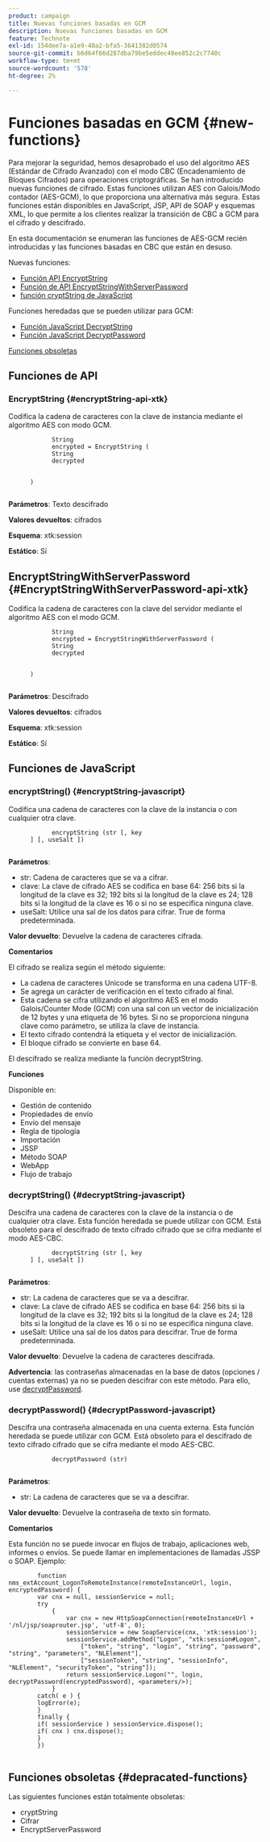 ```yaml
---
product: campaign
title: Nuevas funciones basadas en GCM
description: Nuevas funciones basadas en GCM
feature: Technote
exl-id: 154dee7a-a1e9-40a2-bfa5-3641382d0574
source-git-commit: b6d64f66d287dba79be5eddec48ee852c2c7740c
workflow-type: tm+mt
source-wordcount: '578'
ht-degree: 2%

---
```


# Funciones basadas en GCM {#new-functions}

Para mejorar la seguridad, hemos desaprobado el uso del algoritmo AES (Estándar de Cifrado Avanzado) con el modo CBC (Encadenamiento de Bloques Cifrados) para operaciones criptográficas. Se han introducido nuevas funciones de cifrado. Estas funciones utilizan AES con Galois/Modo contador (AES-GCM), lo que proporciona una alternativa más segura. Estas funciones están disponibles en JavaScript, JSP, API de SOAP y esquemas XML, lo que permite a los clientes realizar la transición de CBC a GCM para el cifrado y descifrado.

En esta documentación se enumeran las funciones de AES-GCM recién introducidas y las funciones basadas en CBC que están en desuso.

Nuevas funciones:

* [Función API EncryptString](#encryptString-api-xtk)
* [Función de API EncryptStringWithServerPassword](#EncryptStringWithServerPassword-api-xtk)
* [función cryptString de JavaScript](#encryptString-javascript)

Funciones heredadas que se pueden utilizar para GCM:

* [Función JavaScript DecryptString](#decryptString-javascript)
* [Función JavaScript DecryptPassword](#decryptPassword-javascript)

[Funciones obsoletas](#depracated-functions)

## Funciones de API

### EncryptString {#encryptString-api-xtk}

Codifica la cadena de caracteres con la clave de instancia mediante el algoritmo AES con modo GCM.

```
            String 
            encrypted = EncryptString (
            String       
            decrypted
            

      )
         
```

**Parámetros**: Texto descifrado

**Valores devueltos**: cifrados

**Esquema**: xtk:session

**Estático**: Sí

## EncryptStringWithServerPassword {#EncryptStringWithServerPassword-api-xtk}

Codifica la cadena de caracteres con la clave del servidor mediante el algoritmo AES con el modo GCM.


```
            String 
            encrypted = EncryptStringWithServerPassword (
            String       
            decrypted
            

      )
         
```

**Parámetros**: Descifrado

**Valores devueltos**: cifrados

**Esquema**: xtk:session

**Estático**: Sí

## Funciones de JavaScript

### encryptString() {#encryptString-javascript}

Codifica una cadena de caracteres con la clave de la instancia o con cualquier otra clave.

```
            encryptString (str [, key
      ] [, useSalt ])
         
```

**Parámetros**:

* str: Cadena de caracteres que se va a cifrar.
* clave: La clave de cifrado AES se codifica en base 64: 256 bits si la longitud de la clave es 32; 192 bits si la longitud de la clave es 24; 128 bits si la longitud de la clave es 16 o si no se especifica ninguna clave.
* useSalt: Utilice una sal de los datos para cifrar. True de forma predeterminada.

**Valor devuelto**: Devuelve la cadena de caracteres cifrada.

**Comentarios**

El cifrado se realiza según el método siguiente:

* La cadena de caracteres Unicode se transforma en una cadena UTF-8.
* Se agrega un carácter de verificación en el texto cifrado al final.
* Esta cadena se cifra utilizando el algoritmo AES en el modo Galois/Counter Mode (GCM) con una sal con un vector de inicialización de 12 bytes y una etiqueta de 16 bytes. Si no se proporciona ninguna clave como parámetro, se utiliza la clave de instancia.
* El texto cifrado contendrá la etiqueta y el vector de inicialización.
* El bloque cifrado se convierte en base 64.

El descifrado se realiza mediante la función decryptString.

**Funciones**

Disponible en:

* Gestión de contenido
* Propiedades de envío
* Envío del mensaje
* Regla de tipología
* Importación
* JSSP
* Método SOAP
* WebApp
* Flujo de trabajo

### decryptString() {#decryptString-javascript}

Descifra una cadena de caracteres con la clave de la instancia o de cualquier otra clave. Esta función heredada se puede utilizar con GCM. Está obsoleto para el descifrado de texto cifrado cifrado que se cifra mediante el modo AES-CBC.

```
            decryptString (str [, key
      ] [, useSalt ])
         
```

**Parámetros**:

* str: La cadena de caracteres que se va a descifrar.
* clave: La clave de cifrado AES se codifica en base 64: 256 bits si la longitud de la clave es 32; 192 bits si la longitud de la clave es 24; 128 bits si la longitud de la clave es 16 o si no se especifica ninguna clave.
* useSalt: Utilice una sal de los datos para descifrar. True de forma predeterminada.

**Valor devuelto**: Devuelve la cadena de caracteres descifrada.

**Advertencia**: las contraseñas almacenadas en la base de datos (opciones / cuentas externas) ya no se pueden descifrar con este método. Para ello, use [decryptPassword](#decryptPassword-javascript).

### decryptPassword() {#decryptPassword-javascript}

Descifra una contraseña almacenada en una cuenta externa. Esta función heredada se puede utilizar con GCM. Está obsoleto para el descifrado de texto cifrado cifrado que se cifra mediante el modo AES-CBC.

```
            decryptPassword (str)
         
```

**Parámetros**:

* str: La cadena de caracteres que se va a descifrar.

**Valor devuelto**: Devuelve la contraseña de texto sin formato.

**Comentarios**

Esta función no se puede invocar en flujos de trabajo, aplicaciones web, informes o envíos. Se puede llamar en implementaciones de llamadas JSSP o SOAP. Ejemplo:

```
        function nms_extAccount_LogonToRemoteInstance(remoteInstanceUrl, login, encryptedPassword) {
        var cnx = null, sessionService = null;
        try
            {
                var cnx = new HttpSoapConnection(remoteInstanceUrl + '/nl/jsp/soaprouter.jsp', 'utf-8', 0);
                sessionService = new SoapService(cnx, 'xtk:session');
                sessionService.addMethod("Logon", "xtk:session#Logon",
                    ["token", "string", "login", "string", "password", "string", "parameters", "NLElement"],
                    ["sessionToken", "string", "sessionInfo", "NLElement", "securityToken", "string"]);
                return sessionService.Logon("", login, decryptPassword(encryptedPassword), <parameters/>);
            }
        catch( e ) {
        logError(e);
        }
        finally {
        if( sessionService ) sessionService.dispose();
        if( cnx ) cnx.dispose();
        }
        })
      
```

## Funciones obsoletas {#depracated-functions}

Las siguientes funciones están totalmente obsoletas:

* cryptString
* Cifrar
* EncryptServerPassword

